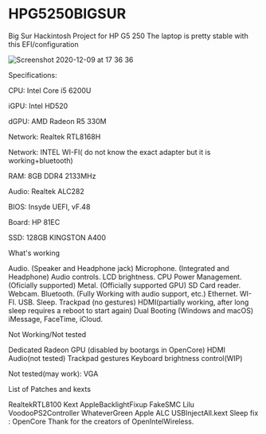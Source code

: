 # HPG5250BIGSUR
Big Sur Hackintosh Project for HP G5 250
The laptop is pretty stable with this EFI/configuration

![Screenshot 2020-12-09 at 17 36 36](https://user-images.githubusercontent.com/75743188/101651582-e68bad00-3a45-11eb-88f7-25faad8a045c.png)


Specifications: 

CPU: Intel Core i5 6200U

iGPU: Intel HD520

dGPU: AMD Radeon R5 330M

Network: Realtek RTL8168H

Network: INTEL WI-FI( do not know the exact adapter but it is working+bluetooth)

RAM: 8GB DDR4 2133MHz

Audio: Realtek ALC282

BIOS: Insyde UEFI, vF.48

Board: HP 81EC

SSD: 128GB KINGSTON A400

What's working

Audio. (Speaker and Headphone jack)
Microphone. (Integrated and Headphone)
Audio controls.
LCD brightness.
CPU Power Management. (Oficially supported)
Metal. (Officially supported GPU)
SD Card reader.
Webcam.
Bluetooth. (Fully Working with audio support, etc.)
Ethernet.
WI-FI.
USB.
Sleep.
Trackpad (no gestures)
HDMI(partially working, after long sleep requires a reboot to start again)
Dual Booting (Windows and macOS)
iMessage, FaceTime, iCloud.

Not Working/Not tested

Dedicated Radeon GPU (disabled by bootargs in OpenCore)
HDMI Audio(not tested)
Trackpad gestures
Keyboard brightness control(WIP)

Not tested(may work):
VGA

List of Patches and kexts


RealtekRTL8100 Kext
AppleBacklightFixup
FakeSMC
Lilu
VoodooPS2Controller
WhateverGreen
Apple ALC
USBInjectAll.kext
Sleep fix : OpenCore
Thank for the creators of OpenIntelWireless.
